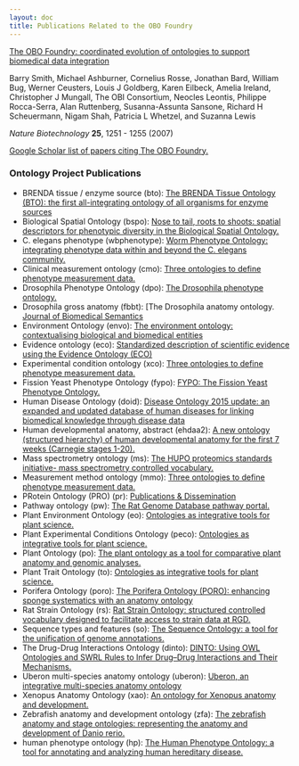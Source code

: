 ```yaml
---
layout: doc
title: Publications Related to the OBO Foundry
---
```


[The OBO Foundry: coordinated evolution of ontologies to support biomedical data integration](http://www.nature.com/nbt/journal/v25/n11/abs/nbt1346.html)

Barry Smith, Michael Ashburner, Cornelius Rosse, Jonathan Bard, William Bug, Werner Ceusters, Louis J Goldberg, Karen Eilbeck, Amelia Ireland, Christopher J Mungall, The OBI Consortium, Neocles Leontis, Philippe Rocca-Serra, Alan Ruttenberg, Susanna-Assunta Sansone, Richard H Scheuermann, Nigam Shah, Patricia L Whetzel, and Suzanna Lewis

*Nature Biotechnology* **25**, 1251 - 1255 (2007)

[Google Scholar list of papers citing The OBO Foundry.](https://scholar.google.ca/scholar?cites=13806088078865650870&as_sdt=2005&sciodt=0,5&hl=en)

### Ontology Project Publications

- BRENDA tissue / enzyme source (bto): [The BRENDA Tissue Ontology (BTO): the first all-integrating ontology of all organisms for enzyme sources](https://www.ncbi.nlm.nih.gov/pubmed/21030441)
- Biological Spatial Ontology (bspo): [Nose to tail, roots to shoots: spatial descriptors for phenotypic diversity in the Biological Spatial Ontology.](http://www.ncbi.nlm.nih.gov/pubmed/25140222)
- C. elegans phenotype (wbphenotype): [Worm Phenotype Ontology: integrating phenotype data within and beyond the C. elegans community.](http://www.ncbi.nlm.nih.gov/pubmed/?term=21261995)
- Clinical measurement ontology (cmo): [Three ontologies to define phenotype measurement data.](http://www.ncbi.nlm.nih.gov/pubmed/22654893)
- Drosophila Phenotype Ontology (dpo): [The Drosophila phenotype ontology.](http://dx.doi.org/10.1186/2041-1480-4-30)
- Drosophila gross anatomy (fbbt): [The Drosophila anatomy ontology. [Journal of Biomedical Semantics](http://dx.doi.org/10.1186/2041-1480-4-32)
- Environment Ontology (envo): [The environment ontology: contextualising biological and biomedical entities](http://www.dx.doi.org/10.1186/2041-1480-4-43)
- Evidence ontology (eco): [Standardized description of scientific evidence using the Evidence Ontology (ECO)](http://www.ncbi.nlm.nih.gov/pubmed/25052702)
- Experimental condition ontology (xco): [Three ontologies to define phenotype measurement data.](http://www.ncbi.nlm.nih.gov/pubmed/22654893)
- Fission Yeast Phenotype Ontology (fypo): [FYPO: The Fission Yeast Phenotype Ontology.](http://www.ncbi.nlm.nih.gov/pubmed/23658422)
- Human Disease Ontology (doid): [Disease Ontology 2015 update: an expanded and updated database of human diseases for linking biomedical knowledge through disease data](http://www.ncbi.nlm.nih.gov/pubmed/?term=25348409)
- Human developmental anatomy, abstract (ehdaa2): [A new ontology (structured hierarchy) of human developmental anatomy for the first 7 weeks (Carnegie stages 1-20).](http://www.ncbi.nlm.nih.gov/pubmed/22973865)
- Mass spectrometry ontology (ms): [The HUPO proteomics standards initiative- mass spectrometry controlled vocabulary.](http://www.ncbi.nlm.nih.gov/pubmed/23482073)
- Measurement method ontology (mmo): [Three ontologies to define phenotype measurement data.](http://www.ncbi.nlm.nih.gov/pubmed/22654893)
- PRotein Ontology (PRO) (pr): [Publications & Dissemination](http://pir.georgetown.edu/pro/pro_dsmnt.shtml#publication)
- Pathway ontology (pw): [The Rat Genome Database pathway portal.](http://www.ncbi.nlm.nih.gov/pubmed/21478484)
- Plant Environment Ontology (eo): [Ontologies as integrative tools for plant science.](http://www.ncbi.nlm.nih.gov/pubmed/22847540)
- Plant Experimental Conditions Ontology (peco): [Ontologies as integrative tools for plant science.](http://www.ncbi.nlm.nih.gov/pubmed/22847540)
- Plant Ontology (po): [The plant ontology as a tool for comparative plant anatomy and genomic analyses.](http://www.ncbi.nlm.nih.gov/pubmed/23220694)
- Plant Trait Ontology (to): [Ontologies as integrative tools for plant science.](http://www.ncbi.nlm.nih.gov/pubmed/22847540)
- Porifera Ontology (poro): [The Porifera Ontology (PORO): enhancing sponge systematics with an anatomy ontology](http://dx.doi.org/10.1186/2041-1480-5-39)
- Rat Strain Ontology (rs): [Rat Strain Ontology: structured controlled vocabulary designed to facilitate access to strain data at RGD.](http://www.ncbi.nlm.nih.gov/pubmed/24267899)
- Sequence types and features (so): [The Sequence Ontology: a tool for the unification of genome annotations.](http://www.ncbi.nlm.nih.gov/pubmed/15892872)
- The Drug-Drug Interactions Ontology (dinto): [DINTO: Using OWL Ontologies and SWRL Rules to Infer Drug–Drug Interactions and Their Mechanisms.](http://pubs.acs.org/doi/10.1021/acs.jcim.5b00119)
- Uberon multi-species anatomy ontology (uberon): [Uberon, an integrative multi-species anatomy ontology](http://www.ncbi.nlm.nih.gov/pubmed/22293552)
- Xenopus Anatomy Ontology (xao): [An ontology for Xenopus anatomy and development.](http://www.ncbi.nlm.nih.gov/pubmed/18817563)
- Zebrafish anatomy and development ontology (zfa): [The zebrafish anatomy and stage ontologies: representing the anatomy and development of Danio rerio.](http://www.ncbi.nlm.nih.gov/pubmed/24568621)
- human phenotype ontology (hp): [The Human Phenotype Ontology: a tool for annotating and analyzing human hereditary disease.](http://www.ncbi.nlm.nih.gov/pubmed/18950739)
